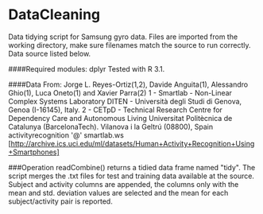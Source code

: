 # DataCleaning
Data tidying script for Samsung gyro data. Files are imported from the working directory, make sure filenames match the source to run correctly. Data source listed below.

####Required modules:
dplyr
Tested with R 3.1. 

####Data From:
Jorge L. Reyes-Ortiz(1,2), Davide Anguita(1), Alessandro Ghio(1), Luca Oneto(1) and Xavier Parra(2)
1 - Smartlab - Non-Linear Complex Systems Laboratory
DITEN - Università degli Studi di Genova, Genoa (I-16145), Italy. 
2 - CETpD - Technical Research Centre for Dependency Care and Autonomous Living
Universitat Politècnica de Catalunya (BarcelonaTech). Vilanova i la Geltrú (08800), Spain
activityrecognition '@' smartlab.ws
[http://archive.ics.uci.edu/ml/datasets/Human+Activity+Recognition+Using+Smartphones]

###Operation
readCombine() returns a tidied data frame named "tidy". The script merges the .txt files for test and training data available at the source. Subject and activity columns are appended, the columns only with the mean and std. deviation values are selected and the mean for each subject/activity pair is reported.



